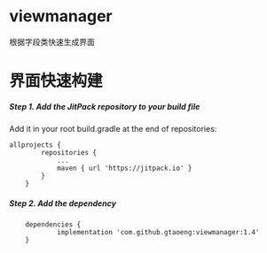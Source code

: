 # viewmanager
根据字段类快速生成界面

# 界面快速构建
#####  Step 1. Add the JitPack repository to your build file
Add it in your root build.gradle at the end of repositories:

```
allprojects {
		repositories {
			...
			maven { url 'https://jitpack.io' }
		}
	}
```
##### Step 2. Add the dependency

```
	dependencies {
	        implementation 'com.github.gtaoeng:viewmanager:1.4'
	}
```

